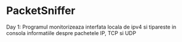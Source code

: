 # PacketSniffer

Day 1:
  Programul monitorizeaza interfata locala de ipv4 si tipareste in consola informatiile despre pachetele IP, TCP si UDP
